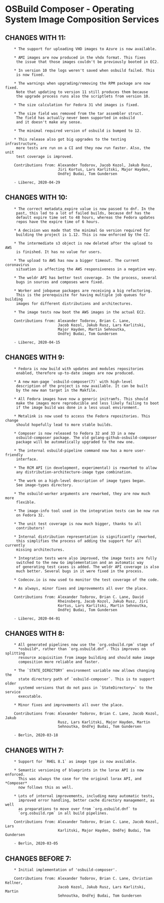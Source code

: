 # OSBuild Composer - Operating System Image Composition Services

## CHANGES WITH 11:

        * The support for uploading VHD images to Azure is now available.
        
        * AMI images are now produced in the vhdx format. This fixes
         the issue that those images couldn't be previously booted in EC2.

        * In version 10 the logs weren't saved when osbuild failed. This
         is now fixed.
         
        * The warnings when upgrading/removing the RPM package are now fixed.
         Note that updating to version 11 still produces them because
         the upgrade process runs also the scriptlets from version 10.
         
        * The size calculation for Fedora 31 vhd images is fixed.
        
        * The size field was removed from the tar assembler struct.
         The field has actually never been supported in osbuild
         and it doesn't make any sense.
        
        * The minimal required version of osbuild is bumped to 12.
        
        * This release also got big upgrades to the testing infrastructure,
         more tests are run on a CI and they now run faster. Also, the unit
         test coverage is improved.

        Contributions from: Alexander Todorov, Jacob Kozol, Jakub Rusz,
                            Jiri Kortus, Lars Karlitski, Major Hayden,
                            Ondřej Budai, Tom Gundersen

        - Liberec, 2020-04-29


## CHANGES WITH 10:

        * The correct metadata_expire value is now passed to dnf. In the
         past, this led to a lot of failed builds, because dnf has the
         default expire time set to 48 hours, whereas the Fedora updates
         repos have the expire time of 6 hours. 

        * A decision was made that the minimal Go version required for
         building the project is 1.12. This is now enforced by the CI.

        * The intermediate s3 object is now deleted after the upload to AWS
         is finished. It has no value for users.
         
        * The upload to AWS has now a bigger timeout. The current coronavirus
         situation is affecting the AWS responsiveness in a negative way.

        * The weldr API has better test coverage. In the process, several
         bugs in sources and composes were fixed.
        
        * Worker and jobqueue packages are receiving a big refactoring.
         This is the prerequisite for having multiple job queues for building
         images for different distributions and architectures.

        * The image tests now boot the AWS images in the actual EC2. 

        Contributions from: Alexander Todorov, Brian C. Lane,
                            Jacob Kozol, Jakub Rusz, Lars Karlitski,
                            Major Hayden, Martin Sehnoutka,
                            Ondřej Budai, Tom Gundersen

        - Liberec, 2020-04-15
        
## CHANGES WITH 9:

        * Fedora is now build with updates and modules repositories
         enabled, therefore up-to-date images are now produced.
         
        * A new man-page `osbuild-composer(7)` with high-level
         description of the project is now available. It can be built
         by the new man target in the Makfile.
         
        * All Fedora images have now a generic initramfs. This should
         make the images more reproducible and less likely failing to boot
         if the image build was done in a less usual environment.
         
        * Metalink is now used to access the Fedora repositories. This change
         should hopefully lead to more stable builds.

        * Composer is now released to Fedora 32 and 33 in a new
         osbuild-composer package. The old golang-github-osbuild-composer
         package will be automatically upgraded to the new one.

        * The internal osbuild-pipeline command now has a more user-friendly
         interface.

        * The RCM API (in development, experimental) is reworked to allow
         any distribution-architecture-image type combination.

        * The work on a high-level description of image types began.
         See image-types directory.
         
        * The osbuild-worker arguments are reworked, they are now much more
         flexible.
         
        * The image-info tool used in the integration tests can be now run
         on Fedora 32.
         
        * The unit test coverage is now much bigger, thanks to all
         contributors!
         
        * Internal distribution representation is significantly reworked,
         this simplifies the process of adding the support for all currently
         missing architectures.
         
        * Integration tests were also improved, the image tests are fully
         switched to the new Go implementation and an automatic way
         of generating test cases is added. The weldr API coverage is also
         much better. Several bugs in it were fixed in the process.
         
        * Codecov.io is now used to monitor the test coverage of the code.
         
        * As always, minor fixes and improvements all over the place.

        Contributions from: Alexander Todorov, Brian C. Lane, David
                            Rheinsberg, Jacob Kozol, Jakub Rusz, Jiri
                            Kortus, Lars Karlitski, Martin Sehnoutka,
                            Ondřej Budai, Tom Gundersen

        - Liberec, 2020-04-01

## CHANGES WITH 8:

        * All generated pipelines now use the `org.osbuild.rpm` stage of
          *osbuild*, rather than `org.osbuild.dnf`. This improves on splitting
          resource acquisition from image building and should make image
          composition more reliable and faster.

        * The `STATE_DIRECTORY` environment variable now allows changing the
          state directory path of `osbuild-composer`. This is to support older
          systemd versions that do not pass in `StateDirectory=` to the service
          executable.

        * Minor fixes and improvements all over the place.

        Contributions from: Alexander Todorov, Brian C. Lane, Jacob Kozol, Jakub
                            Rusz, Lars Karlitski, Major Hayden, Martin
                            Sehnoutka, Ondřej Budai, Tom Gundersen

        - Berlin, 2020-03-18

## CHANGES WITH 7:

        * Support for `RHEL 8.1` as image type is now available.

        * Semantic versioning of blueprints in the lorax API is now enforced.
          This was always the case for the original lorax API, and *Composer*
          now follows this as well.

        * Lots of internal improvements, including many automatic tests,
          improved error handling, better cache directory management, as well
          as preparations to move over from `org.osbuild.dnf` to
          `org.osbuild.rpm` in all build pipelines.

        Contributions from: Alexander Todorov, Brian C. Lane, Jacob Kozol, Lars
                            Karlitski, Major Hayden, Ondřej Budai, Tom Gundersen

        - Berlin, 2020-03-05

## CHANGES BEFORE 7:

        * Initial implementation of 'osbuild-composer'.

        Contributions from: Alexander Todorov, Brian C. Lane, Christian Kellner,
                            Jacob Kozol, Jakub Rusz, Lars Karlitski, Martin
                            Sehnoutka, Ondřej Budai, Tom Gundersen
